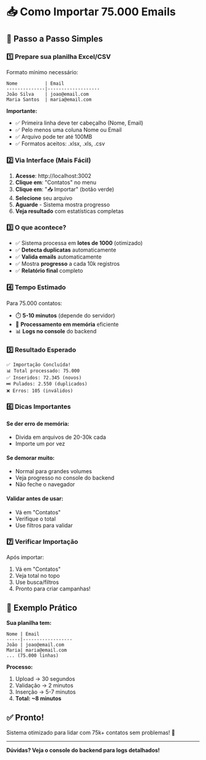 # 📥 Como Importar 75.000 Emails

## 🚀 Passo a Passo Simples

### 1️⃣ Prepare sua planilha Excel/CSV

Formato mínimo necessário:
```
Nome          | Email
--------------|-------------------
João Silva    | joao@email.com
Maria Santos  | maria@email.com
```

**Importante:**
- ✅ Primeira linha deve ter cabeçalho (Nome, Email)
- ✅ Pelo menos uma coluna Nome ou Email
- ✅ Arquivo pode ter até 100MB
- ✅ Formatos aceitos: .xlsx, .xls, .csv

### 2️⃣ Via Interface (Mais Fácil)

1. **Acesse**: http://localhost:3002
2. **Clique em**: "Contatos" no menu
3. **Clique em**: "📥 Importar" (botão verde)
4. **Selecione** seu arquivo
5. **Aguarde** - Sistema mostra progresso
6. **Veja resultado** com estatísticas completas

### 3️⃣ O que acontece?

- ✅ Sistema processa em **lotes de 1000** (otimizado)
- ✅ **Detecta duplicatas** automaticamente
- ✅ **Valida emails** automaticamente
- ✅ Mostra **progresso** a cada 10k registros
- ✅ **Relatório final** completo

### 4️⃣ Tempo Estimado

Para 75.000 contatos:
- ⏱️ **5-10 minutos** (depende do servidor)
- 💾 **Processamento em memória** eficiente
- 📊 **Logs no console** do backend

### 5️⃣ Resultado Esperado

```
✅ Importação Concluída!
📊 Total processado: 75.000
✅ Inseridos: 72.345 (novos)
⏭️ Pulados: 2.550 (duplicados)
❌ Erros: 105 (inválidos)
```

### 6️⃣ Dicas Importantes

#### Se der erro de memória:
- Divida em arquivos de 20-30k cada
- Importe um por vez

#### Se demorar muito:
- Normal para grandes volumes
- Veja progresso no console do backend
- Não feche o navegador

#### Validar antes de usar:
- Vá em "Contatos"
- Verifique o total
- Use filtros para validar

### 7️⃣ Verificar Importação

Após importar:
1. Vá em "Contatos"
2. Veja total no topo
3. Use busca/filtros
4. Pronto para criar campanhas!

## 🎯 Exemplo Prático

**Sua planilha tem:**
```
Nome | Email
-----|------------------
João | joao@email.com
Maria| maria@email.com
... (75.000 linhas)
```

**Processo:**
1. Upload → 30 segundos
2. Validação → 2 minutos  
3. Inserção → 5-7 minutos
4. **Total: ~8 minutos**

## ✅ Pronto!

Sistema otimizado para lidar com 75k+ contatos sem problemas! 🚀

---

**Dúvidas? Veja o console do backend para logs detalhados!**

